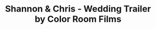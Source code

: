 ---
title: Shannon & Chris - Wedding Trailer by Color Room Films
link: https://player.vimeo.com/video/183680259?color=26a69a&title=0&byline=0&portrait=0
---